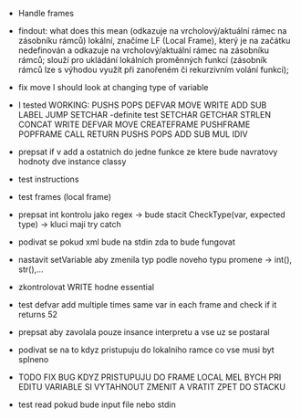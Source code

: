 - Handle frames 

- findout:
what does this mean (odkazuje na vrcholový/aktuální rámec na zásobníku rámců)
lokální, značíme LF (Local Frame), který je na začátku nedefinován a odkazuje na vrcholový/aktuální rámec na zásobníku rámců; slouží pro ukládání lokálních proměnných funkcí (zásobník
rámců lze s výhodou využít při zanořeném či rekurzivním volání funkcí);

- fix move 
I should look at changing type of variable


- I tested 
    WORKING:
        PUSHS
        POPS
        DEFVAR
        MOVE
        WRITE
        ADD
        SUB
        LABEL
        JUMP
        SETCHAR
-definite test
    SETCHAR
    GETCHAR
    STRLEN
    CONCAT
    WRITE
    DEFVAR
    MOVE
    CREATEFRAME
    PUSHFRAME
    POPFRAME
    CALL
    RETURN
    PUSHS
    POPS
    ADD
    SUB
    MUL
    IDIV

- prepsat if v add a ostatnich do jedne funkce ze ktere bude navratovy hodnoty dve instance classy
- test instructions 
- test frames (local frame)
- prepsat int kontrolu jako regex -> bude stacit CheckType(var, expected type) -> kluci maji try catch
- podivat se pokud xml bude na stdin zda to bude fungovat
- nastavit setVariable aby zmenila typ podle noveho typu promene -> int(), str(),...
- zkontrolovat WRITE hodne essential 
- test defvar add multiple times same var in each frame and check if it returns 52
- prepsat aby zavolala pouze insance interpretu a vse uz se postaral
- podivat se na to kdyz pristupuju do lokalniho ramce co vse musi byt splneno 
- TODO FIX BUG KDYZ PRISTUPUJU DO FRAME LOCAL MEL BYCH PRI EDITU VARIABLE SI VYTAHNOUT ZMENIT A VRATIT ZPET DO STACKU 
- test read pokud bude input file nebo stdin